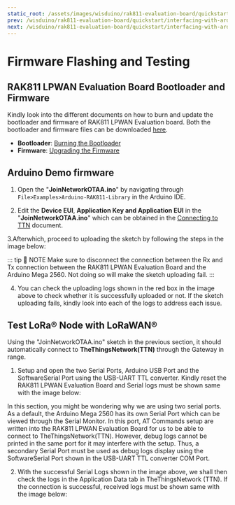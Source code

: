 ```yaml
---
static_root: /assets/images/wisduino/rak811-evaluation-board/quickstart/firmware-flashing/
prev: /wisduino/rak811-evaluation-board/quickstart/interfacing-with-arduino/hardware-interfacing.html
next: /wisduino/rak811-evaluation-board/quickstart/interfacing-with-arduino/arduino-connection-guide.html
---
```


# Firmware Flashing and Testing

## RAK811 LPWAN Evaluation Board Bootloader and Firmware

Kindly look into the different documents on how to burn and update the bootloader and firmware of RAK811 LPWAN Evaluation board. Both the bootloader and firmware files can be downloaded [here](https://downloads.rakwireless.com/en/LoRa/WisNode/Firmware/).

- **Bootloader**: [Burning the Bootloader]()
- **Firmware**: [Upgrading the Firmware](/wisduino/rak811-evaluation-board/quickstart/upgrading-the-firmware.html)

## Arduino Demo firmware

1. Open the "**JoinNetworkOTAA.ino**" by navigating through `File>Examples>Arduino-RAK811-Library` in the Arduino IDE.

2. Edit the **Device EUI**, **Application Key and Application EUI** in the "**JoinNetworkOTAA.ino**" which can be obtained in the [Connecting to TTN](/wisduino/rak811-evaluation-board/quickstart/connecting-to-ttn/) document.

3.Afterwhich, proceed to uploading the sketch by following the steps in the image below:

::: tip 📝 NOTE
Make sure to disconnect the connection between the Rx and Tx connection between the RAK811 LPWAN Evaluation Board and the Arduino Mega 2560. Not doing so will make the sketch uploading fail.
:::

<rk-img
  src="/assets/images/wisduino/rak811-evaluation-board/quickstart/firmware-flashing/jzx86mrtckrokxrumb8w.jpg"
  width="100%"
  figure-number="1"
  caption="Arduino Mega 2560 Board and Port settings prior to Sketch Uploading."
/>

4. You can check the uploading logs shown in the red box in the image above to check whether it is successfully uploaded or not. If the sketch uploading fails, kindly look into each of the logs to address each issue.

## Test LoRa® Node with LoRaWAN®

Using the "JoinNetworkOTAA.ino" sketch in the previous section, it should automatically connect to **TheThingsNetwork(TTN)** through the Gateway in range.

1. Setup and open the two Serial Ports, Arduino USB Port and the SoftwareSerial Port using the USB-UART TTL converter. Kindly reset the RAK811 LPWAN Evaluation Board and Serial logs must be shown same with the image below:

<rk-img
  src="/assets/images/wisduino/rak811-evaluation-board/quickstart/firmware-flashing/sxu06fbgafxyxhz3wcum.png"
  width="100%"
  figure-number="2"
  caption="Serial Port View using USB-UART TTL SoftwareSerial Port (left) and Arduino USB Port (right)"
/>

In this section, you might be wondering why we are using two serial ports. As a default, the Arduino Mega 2560 has its own Serial Port which can be viewed through the Serial Monitor. In this port, AT Commands setup are written into the RAK811 LPWAN Evaluation Board for us to be able to connect to TheThingsNetwork(TTN). However, debug logs cannot be printed in the same port for it may interfere with the setup. Thus, a secondary Serial Port must be used as debug logs display using the SoftwareSerial Port shown in the USB-UART TTL converter COM Port.

2. With the successful Serial Logs shown in the image above, we shall then check the logs in the Application Data tab in TheThingsNetwork (TTN). If the connection is successful, received logs must be shown same with the image below:

<rk-img
  src="/assets/images/wisduino/rak811-evaluation-board/quickstart/firmware-flashing/a9dpjl7pfck2ho628eux.png"
  width="100%"
  figure-number="3"
  caption="TTN logs in the Connection Attempt using Arduino Mega 2560"
/>
